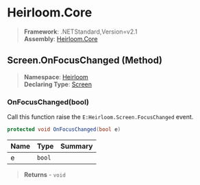 # Heirloom.Core

> **Framework**: .NETStandard,Version=v2.1  
> **Assembly**: [Heirloom.Core][0]

## Screen.OnFocusChanged (Method)

> **Namespace**: [Heirloom][0]  
> **Declaring Type**: [Screen][1]

### OnFocusChanged(bool)

Call this function raise the `E:Heirloom.Screen.FocusChanged` event.

```cs
protected void OnFocusChanged(bool e)
```

| Name | Type   | Summary |
|------|--------|---------|
| e    | `bool` |         |

> **Returns** - `void`

[0]: ../../../Heirloom.Core.md
[1]: ../Screen.md
